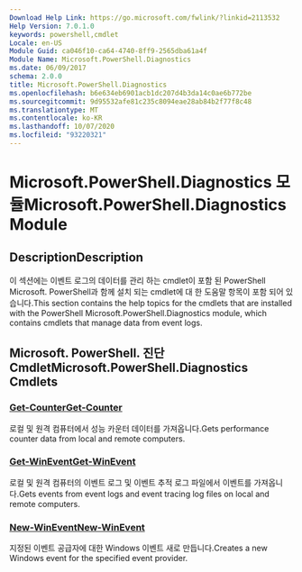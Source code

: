 ```yaml
---
Download Help Link: https://go.microsoft.com/fwlink/?linkid=2113532
Help Version: 7.0.1.0
keywords: powershell,cmdlet
Locale: en-US
Module Guid: ca046f10-ca64-4740-8ff9-2565dba61a4f
Module Name: Microsoft.PowerShell.Diagnostics
ms.date: 06/09/2017
schema: 2.0.0
title: Microsoft.PowerShell.Diagnostics
ms.openlocfilehash: b6e634eb6901acb1dc207d4b3da14c0ae6b772be
ms.sourcegitcommit: 9d95532afe81c235c8094eae28ab84b2f77f8c48
ms.translationtype: MT
ms.contentlocale: ko-KR
ms.lasthandoff: 10/07/2020
ms.locfileid: "93220321"
---
```

# <span data-ttu-id="f7b41-103">Microsoft.PowerShell.Diagnostics 모듈</span><span class="sxs-lookup"><span data-stu-id="f7b41-103">Microsoft.PowerShell.Diagnostics Module</span></span>

## <span data-ttu-id="f7b41-104">Description</span><span class="sxs-lookup"><span data-stu-id="f7b41-104">Description</span></span>

<span data-ttu-id="f7b41-105">이 섹션에는 이벤트 로그의 데이터를 관리 하는 cmdlet이 포함 된 PowerShell Microsoft. PowerShell과 함께 설치 되는 cmdlet에 대 한 도움말 항목이 포함 되어 있습니다.</span><span class="sxs-lookup"><span data-stu-id="f7b41-105">This section contains the help topics for the cmdlets that are installed with the PowerShell Microsoft.PowerShell.Diagnostics module, which contains cmdlets that manage data from event logs.</span></span>

## <span data-ttu-id="f7b41-106">Microsoft. PowerShell. 진단 Cmdlet</span><span class="sxs-lookup"><span data-stu-id="f7b41-106">Microsoft.PowerShell.Diagnostics Cmdlets</span></span>

### [<span data-ttu-id="f7b41-107">Get-Counter</span><span class="sxs-lookup"><span data-stu-id="f7b41-107">Get-Counter</span></span>](Get-Counter.md)
<span data-ttu-id="f7b41-108">로컬 및 원격 컴퓨터에서 성능 카운터 데이터를 가져옵니다.</span><span class="sxs-lookup"><span data-stu-id="f7b41-108">Gets performance counter data from local and remote computers.</span></span>

### [<span data-ttu-id="f7b41-109">Get-WinEvent</span><span class="sxs-lookup"><span data-stu-id="f7b41-109">Get-WinEvent</span></span>](Get-WinEvent.md)
<span data-ttu-id="f7b41-110">로컬 및 원격 컴퓨터의 이벤트 로그 및 이벤트 추적 로그 파일에서 이벤트를 가져옵니다.</span><span class="sxs-lookup"><span data-stu-id="f7b41-110">Gets events from event logs and event tracing log files on local and remote computers.</span></span>

### [<span data-ttu-id="f7b41-111">New-WinEvent</span><span class="sxs-lookup"><span data-stu-id="f7b41-111">New-WinEvent</span></span>](New-WinEvent.md)
<span data-ttu-id="f7b41-112">지정된 이벤트 공급자에 대한 Windows 이벤트 새로 만듭니다.</span><span class="sxs-lookup"><span data-stu-id="f7b41-112">Creates a new Windows event for the specified event provider.</span></span>


